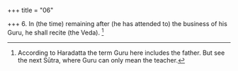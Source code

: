 +++
title = "06"

+++
6. In (the time) remaining after (he has attended to) the business of his Guru, he shall recite (the Veda). [^6] 


[^6]:  According to Haradatta the term Guru here includes the father. But see the next Sūtra, where Guru can only mean the teacher.
